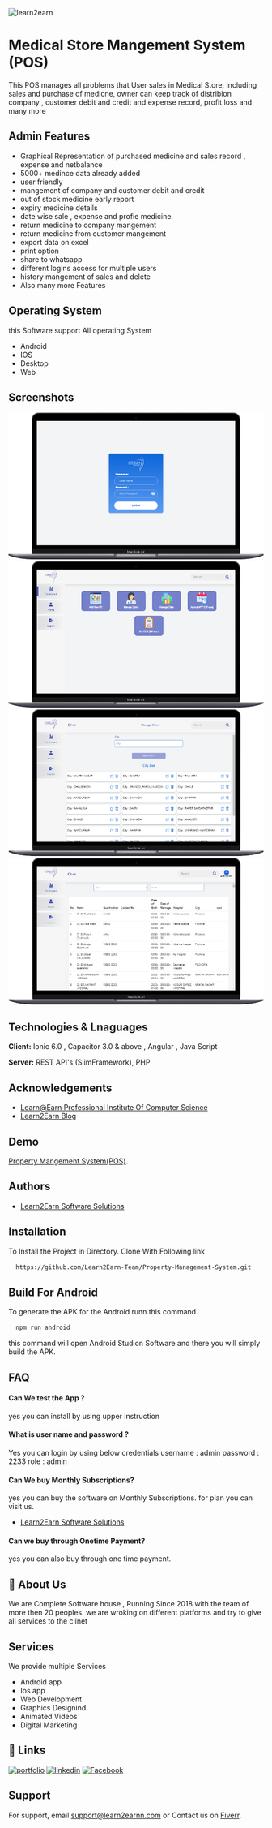 
![learn2earn](https://learn2earnn.com/Portfolio/learn2earn_institute.jpeg)


# Medical Store Mangement System (POS)

This POS manages all problems that User sales in Medical Store, including sales and purchase of medicne, owner can keep track of distribion company , customer debit and credit and expense record, profit loss and many more 


## Admin Features
- Graphical Representation of purchased medicine and sales record , expense and netbalance 
- 5000+ medince data already added 
- user friendly 
- mangement of company and customer debit and credit 
- out of stock medicine early report 
- expiry medicine details 
- date wise sale , expense and profie medicine.
- return medicine to company mangement
- return medicine from customer mangement
- export data on excel 
- print option 
- share to whatsapp
- different logins access for multiple users 
- history mangement of sales and delete 
- Also many more Features


## Operating System 
this Software support All operating System 
- Android
- IOS
- Desktop
- Web
## Screenshots

![App Screenshot](Screenshot/adminSS/mobile(2).png)
![App Screenshot](Screenshot/adminSS/mobile(6).png)
![App Screenshot](Screenshot/adminSS/mobile(7).png)
![App Screenshot](Screenshot/adminSS/mobile(8).png)

## Technologies & Lnaguages 

**Client:** Ionic 6.0 , Capacitor 3.0 & above , Angular , Java Script 

**Server:** REST API's (SlimFramework), PHP 


## Acknowledgements

 - [Learn@Earn Professional Institute Of Computer Science](https://learn2earnn.com)
 - [Learn2Earn Blog](https://ioniccapacitor.com)
 


## Demo

[Property Mangement System(POS)](https://learn2earn-property.netlify.app).



## Authors

- [Learn2Earn Software Solutions](https://github.com/orgs/Learn2Earn-Team)


## Installation

To Install the Project in Directory. Clone With Following link 

```bash
  https://github.com/Learn2Earn-Team/Property-Management-System.git
```
    
## Build For Android

To generate the APK for the Android runn this command 


```bash
  npm run android
```

this command will open Android Studion Software 
and there you will simply build the APK.


## FAQ

#### Can We test the App ?

yes you can install by using upper instruction 

#### What is user name and password ?

Yes you can login by using below credentials
username : admin
password : 2233
role : admin

#### Can We buy Monthly Subscriptions?
yes you can buy the software on Monthly Subscriptions.
for plan you can visit us.
- [Learn2Earn Software Solutions](https://github.com/orgs/Learn2Earn-Team)

#### Can we buy through Onetime Payment?

yes you can also buy through one time payment.
## 🚀 About Us
We are Complete Software house , Running Since 2018 with the team of more then 20 peoples.
we are wroking on different platforms and try to give all services to the clinet 




## Services 
We provide multiple Services
- Android app 
- Ios app 
- Web Development 
- Graphics Designind 
- Animated Videos 
- Digital Marketing 
## 🔗 Links
[![portfolio](https://img.shields.io/badge/my_portfolio-000?style=for-the-badge&logo=ko-fi&logoColor=white)](https://learn2earnn.com/L2E_Portfolio.html)
[![linkedin](https://img.shields.io/badge/linkedin-0A66C2?style=for-the-badge&logo=linkedin&logoColor=white)](https://www.linkedin.com/in/learn2earn-software-solutions-2b62b9262/)
[![Facebook](https://img.shields.io/badge/Facebook-1DA1F2?style=for-the-badge&logo=facebook&logoColor=white)](https://web.facebook.com/Learn2Earn.Institute)


## Support

For support, email support@learn2earnn.com or Contact us on  [Fiverr](https://www.fiverr.com/learn2earnpk).

